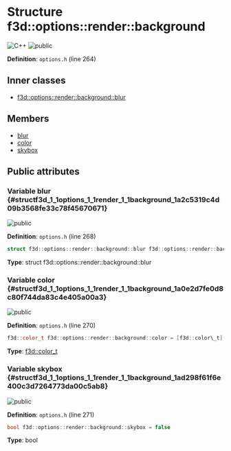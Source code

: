 # Structure f3d::options::render::background

![][C++]
![][public]

**Definition**: `options.h` (line 264)





## Inner classes

* [f3d::options::render::background::blur](structf3d_1_1options_1_1render_1_1background_1_1blur.md)

## Members

* [blur](structf3d_1_1options_1_1render_1_1background.md#structf3d_1_1options_1_1render_1_1background_1a2c5319c4d09b3568fe33c78f45670671)
* [color](structf3d_1_1options_1_1render_1_1background.md#structf3d_1_1options_1_1render_1_1background_1a0e2d7fe0d8c80f744da83c4e405a00a3)
* [skybox](structf3d_1_1options_1_1render_1_1background.md#structf3d_1_1options_1_1render_1_1background_1ad298f61f6e400c3d7264773da00c5ab8)

## Public attributes

### Variable blur {#structf3d_1_1options_1_1render_1_1background_1a2c5319c4d09b3568fe33c78f45670671}

![][public]

**Definition**: `options.h` (line 268)


```cpp
struct f3d::options::render::background::blur f3d::options::render::background::blur
```








**Type**: struct f3d::options::render::background::blur



### Variable color {#structf3d_1_1options_1_1render_1_1background_1a0e2d7fe0d8c80f744da83c4e405a00a3}

![][public]

**Definition**: `options.h` (line 270)


```cpp
f3d::color_t f3d::options::render::background::color = [f3d::color\_t](classf3d_1_1color__t.md){0.2, 0.2, 0.2}
```








**Type**: [f3d::color\_t](classf3d_1_1color__t.md)



### Variable skybox {#structf3d_1_1options_1_1render_1_1background_1ad298f61f6e400c3d7264773da00c5ab8}

![][public]

**Definition**: `options.h` (line 271)


```cpp
bool f3d::options::render::background::skybox = false
```








**Type**: bool



[public]: https://img.shields.io/badge/-public-brightgreen (public)
[C++]: https://img.shields.io/badge/language-C%2B%2B-blue (C++)